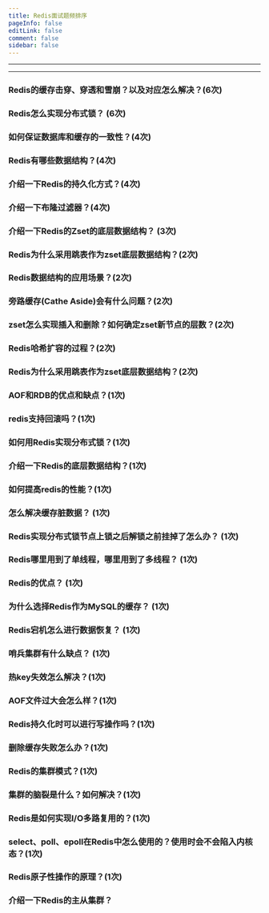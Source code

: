 ```yaml
---
title: Redis面试题频排序
pageInfo: false
editLink: false
comment: false
sidebar: false
---
```


------

------

### Redis的缓存击穿、穿透和雪崩？以及对应怎么解决？(6次)

### Redis怎么实现分布式锁？  (6次)

### 如何保证数据库和缓存的一致性？(4次)

### Redis有哪些数据结构？(4次)

### 介绍一下Redis的持久化方式？(4次)

### 介绍一下布隆过滤器？(4次)

### 介绍一下Redis的Zset的底层数据结构？ (3次)

### Redis为什么采用跳表作为zset底层数据结构？(2次)

### Redis数据结构的应用场景？(2次)


### 旁路缓存(Cathe Aside)会有什么问题？(2次)

### zset怎么实现插入和删除？如何确定zset新节点的层数？(2次)

### Redis哈希扩容的过程？(2次)

### Redis为什么采用跳表作为zset底层数据结构？(2次)

### AOF和RDB的优点和缺点？(1次)

### **redis支持回滚吗？**(1次)

### 如何用Redis实现分布式锁？(1次)

### 介绍一下Redis的底层数据结构？(1次)

### 如何提高redis的性能？(1次)

### 怎么解决缓存脏数据？ (1次)

### Redis实现分布式锁节点上锁之后解锁之前挂掉了怎么办？  (1次)

### Redis哪里用到了单线程，哪里用到了多线程？ (1次)

### Redis的优点？ (1次)

### 为什么选择Redis作为MySQL的缓存？ (1次)

### Redis宕机怎么进行数据恢复？ (1次)


### 哨兵集群有什么缺点？ (1次)

### 热key失效怎么解决？(1次)


### AOF文件过大会怎么样？(1次)

### Redis持久化时可以进行写操作吗？(1次)

### 删除缓存失败怎么办？(1次)

### Redis的集群模式？(1次)

### 集群的脑裂是什么？如何解决？(1次)

### Redis是如何实现I/O多路复用的？(1次)

### select、poll、epoll在Redis中怎么使用的？使用时会不会陷入内核态？(1次)

### Redis原子性操作的原理？(1次)

### 介绍一下Redis的主从集群？

